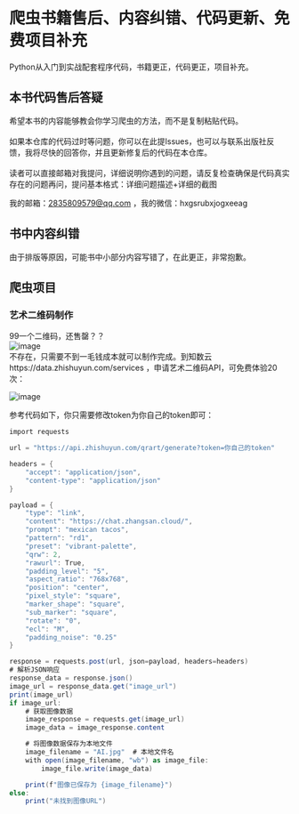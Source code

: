 # 爬虫书籍售后、内容纠错、代码更新、免费项目补充
Python从入门到实战配套程序代码，书籍更正，代码更正，项目补充。

## 本书代码售后答疑
希望本书的内容能够教会你学习爬虫的方法，而不是复制粘贴代码。
<br><br>
如果本仓库的代码过时等问题，你可以在此提Issues，也可以与联系出版社反馈，我将尽快的回答你，并且更新修复后的代码在本仓库。
<br><br>
读者可以直接邮箱对我提问，详细说明你遇到的问题，请反复检查确保是代码真实存在的问题再问，提问基本格式：详细问题描述+详细的截图

我的邮箱：2835809579@qq.com ，我的微信：hxgsrubxjogxeeag
## 书中内容纠错
由于排版等原因，可能书中小部分内容写错了，在此更正，非常抱歉。


## 爬虫项目
### 艺术二维码制作
99一个二维码，还售罄？？
<br>
![image](https://github.com/sfvsfv/Crawer/assets/62045791/8d9a74ec-4675-4320-b90a-4a8c651e4a56)
<br>
不存在，只需要不到一毛钱成本就可以制作完成。到知数云https://data.zhishuyun.com/services ，申请艺术二维码API，可免费体验20次：

![image](https://github.com/sfvsfv/Crawer/assets/62045791/a1393d79-346d-4f5a-a51a-41b45ef97dad)

参考代码如下，你只需要修改token为你自己的token即可：
```csharp
import requests

url = "https://api.zhishuyun.com/qrart/generate?token=你自己的token"

headers = {
    "accept": "application/json",
    "content-type": "application/json"
}

payload = {
    "type": "link",
    "content": "https://chat.zhangsan.cloud/",
    "prompt": "mexican tacos",
    "pattern": "rd1",
    "preset": "vibrant-palette",
    "qrw": 2,
    "rawurl": True,
    "padding_level": "5",
    "aspect_ratio": "768x768",
    "position": "center",
    "pixel_style": "square",
    "marker_shape": "square",
    "sub_marker": "square",
    "rotate": "0",
    "ecl": "M",
    "padding_noise": "0.25"
}

response = requests.post(url, json=payload, headers=headers)
# 解析JSON响应
response_data = response.json()
image_url = response_data.get("image_url")
print(image_url)
if image_url:
    # 获取图像数据
    image_response = requests.get(image_url)
    image_data = image_response.content

    # 将图像数据保存为本地文件
    image_filename = "AI.jpg"  # 本地文件名
    with open(image_filename, "wb") as image_file:
        image_file.write(image_data)

    print(f"图像已保存为 {image_filename}")
else:
    print("未找到图像URL")
```

